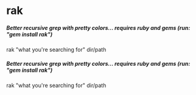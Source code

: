 # rak

##### Better recursive grep with pretty colors... requires ruby and gems (run: "gem install rak")

   rak  "what you're searching for" dir/path

##### Better recursive grep with pretty colors... requires ruby and gems (run: "gem install rak")

   rak  "what you're searching for" dir/path
